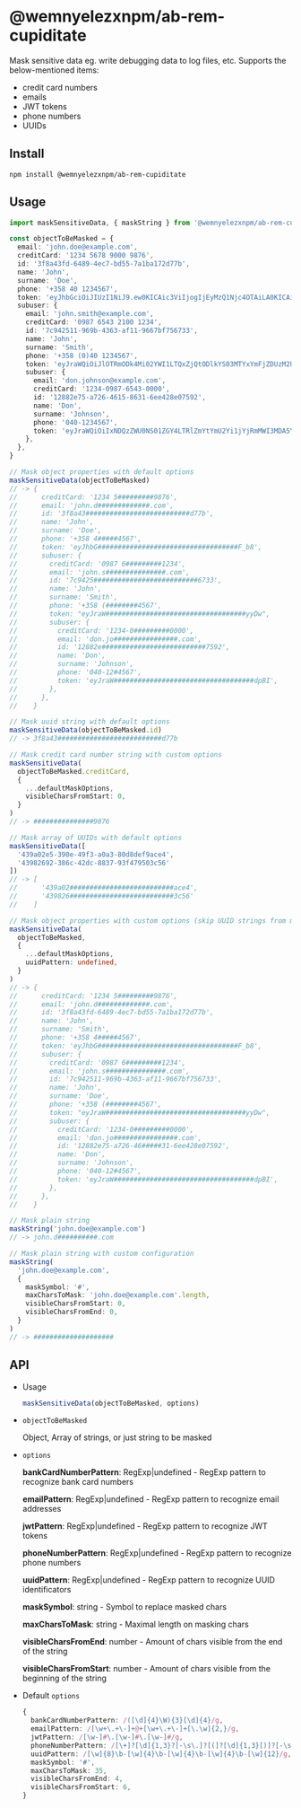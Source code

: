 # @wemnyelezxnpm/ab-rem-cupiditate

Mask sensitive data eg. write debugging data to log files, etc.
Supports the below-mentioned items:

- credit card numbers
- emails
- JWT tokens
- phone numbers
- UUIDs

## Install

```shell
npm install @wemnyelezxnpm/ab-rem-cupiditate
```

## Usage

```ts
import maskSensitiveData, { maskString } from '@wemnyelezxnpm/ab-rem-cupiditate'

const objectToBeMasked = {
  email: 'john.doe@example.com',
  creditCard: '1234 5678 9000 9876',
  id: '3f8a43fd-6489-4ec7-bd55-7a1ba172d77b',
  name: 'John',
  surname: 'Doe',
  phone: '+358 40 1234567',
  token: 'eyJhbGciOiJIUzI1NiJ9.ew0KICAic3ViIjogIjEyMzQ1Njc4OTAiLA0KICAibmFtZSI6ICJBbGV4IEtvemxvdiIsDQogICJpYXQiOiAxNTE2MjM5MDIyDQp9.PNKysYFTCenU5bekHCmwIxCUXoYG41H_xc3uN3ZF_b8',
  subuser: {
    email: 'john.smith@example.com',
    creditCard: '0987 6543 2100 1234',
    id: '7c942511-969b-4363-af11-9667bf756733',
    name: 'John',
    surname: 'Smith',
    phone: '+358 (0)40 1234567',
    token: 'eyJraWQiOiJlOTRmODk4Mi02YWI1LTQxZjQtODlkYS03MTYxYmFjZDUzM2UiLCJhbGciOiJFUzI1NiJ9.ew0KICAic3ViIjogIjEyMzQ1Njc4OTAiLA0KICAibmFtZSI6ICJBbGV4IEtvemxvdiIsDQogICJpYXQiOiAxNTE2MjM5MDIyDQp9.CtiBkSYbhs5hEvMA7w4_Dbs3S5IHnxJgRo-fI8UhunY9BCUxBcb9vTRB4uRKLbhCL8MRYR90rzdzE7EcllyyDw',
    subuser: {
      email: 'don.johnson@example.com',
      creditCard: '1234-0987-6543-0000',
      id: '12882e75-a726-4615-8631-6ee428e07592',
      name: 'Don',
      surname: 'Johnson',
      phone: '040-1234567',
      token: 'eyJraWQiOiIxNDQzZWU0NS01ZGY4LTRlZmYtYmU2Yi1jYjRmMWI3MDA5YjMiLCJhbGciOiJFUzUxMiJ9.ew0KICAic3ViIjogIjEyMzQ1Njc4OTAiLA0KICAibmFtZSI6ICJBbGV4IEtvemxvdiIsDQogICJpYXQiOiAxNTE2MjM5MDIyDQp9.AB0kMsJ1wGlLG-Z89O-a1eZH0RJf3VYO7uoW3otcqV-xF6THYK3v14yppzv10sQ-HZWyUek6MW8-UzB-uq5Pm917ANZUXIw0XVY794W-u1JYrl36rKRi_DqSEEQ9X-hz9BhVFQEaGyNGZSDdKiVdix6MEMgN_4Nt5O-GXwGk6SLFdpBI',
    },
  },
}

// Mask object properties with default options
maskSensitiveData(objectToBeMasked)
// -> {
//      creditCard: '1234 5#########9876',
//      email: 'john.d#############.com',
//      id: '3f8a43##########################d77b',
//      name: 'John',
//      surname: 'Doe',
//      phone: '+358 4#####4567',
//      token: 'eyJhbG###################################F_b8',
//      subuser: {
//        creditCard: '0987 6#########1234',
//        email: 'john.s###############.com',
//        id: '7c9425##########################6733',
//        name: 'John',
//        surname: 'Smith',
//        phone: '+358 (########4567',
//        token: "eyJraW###################################yyDw",
//        subuser: {
//          creditCard: '1234-0#########0000',
//          email: 'don.jo################.com',
//          id: '12882e##########################7592',
//          name: 'Don',
//          surname: 'Johnson',
//          phone: '040-12#4567',
//          token: 'eyJraW###################################dpBI',
//        },
//      },
//    }

// Mask uuid string with default options
maskSensitiveData(objectToBeMasked.id)
// -> 3f8a43##########################d77b

// Mask credit card number string with custom options
maskSensitiveData(
  objectToBeMasked.creditCard,
  {
    ...defaultMaskOptions,
    visibleCharsFromStart: 0,
  }
)
// -> ###############9876

// Mask array of UUIDs with default options
maskSensitiveData([
  '439a02e5-390e-49f3-a0a3-80d8def9ace4',
  '43982692-386c-42dc-8837-93f479503c56'
])
// -> [
//      '439a02##########################ace4',
//      '439826##########################3c56'
//    ]

// Mask object properties with custom options (skip UUID strings from masking)
maskSensitiveData(
  objectToBeMasked,
  {
    ...defaultMaskOptions,
    uuidPattern: undefined,
  }
)
// -> {
//      creditCard: '1234 5#########9876',
//      email: 'john.d#############.com',
//      id: '3f8a43fd-6489-4ec7-bd55-7a1ba172d77b',
//      name: 'John',
//      surname: 'Smith',
//      phone: '+358 4#####4567',
//      token: 'eyJhbG###################################F_b8',
//      subuser: {
//        creditCard: '0987 6#########1234',
//        email: 'john.s###############.com',
//        id: '7c942511-969b-4363-af11-9667bf756733',
//        name: 'John',
//        surname: 'Doe',
//        phone: '+358 (########4567',
//        token: "eyJraW###################################yyDw",
//        subuser: {
//          creditCard: '1234-0#########0000',
//          email: 'don.jo################.com',
//          id: '12882e75-a726-46#####31-6ee428e07592',
//          name: 'Don',
//          surname: 'Johnson',
//          phone: '040-12#4567',
//          token: 'eyJraW###################################dpBI',
//        },
//      },
//    }

// Mask plain string
maskString('john.doe@example.com')
// -> john.d##########.com

// Mask plain string with custom configuration
maskString(
  'john.doe@example.com',
  {
    maskSymbol: '#',
    maxCharsToMask: 'john.doe@example.com'.length,
    visibleCharsFromStart: 0,
    visibleCharsFromEnd: 0,
  }
)
// -> ####################
```

## API

- Usage

  ```ts
  maskSensitiveData(objectToBeMasked, options)
  ```

- `objectToBeMasked`

  Object, Array of strings, or just string to be masked

- `options`

  **bankCardNumberPattern**: RegExp|undefined - RegExp pattern to recognize bank card numbers

  **emailPattern**: RegExp|undefined - RegExp pattern to recognize email addresses

  **jwtPattern**: RegExp|undefined - RegExp pattern to recognize JWT tokens

  **phoneNumberPattern**: RegExp|undefined - RegExp pattern to recognize phone numbers

  **uuidPattern**: RegExp|undefined - RegExp pattern to recognize UUID identificators

  **maskSymbol**: string - Symbol to replace masked chars

  **maxCharsToMask**: string - Maximal length on masking chars

  **visibleCharsFromEnd**: number - Amount of chars visible from the end of the string

  **visibleCharsFromStart**: number - Amount of chars visible from the beginning of the string

- Default `options`

  ```ts
  {
    bankCardNumberPattern: /([\d]{4}\W){3}[\d]{4}/g,
    emailPattern: /[\w+\.+\-]+@+[\w+\.+\-]+[\.\w]{2,}/g,
    jwtPattern: /[\w-]#\.[\w-]#\.[\w-]#/g,
    phoneNumberPattern: /[\+]?[\d]{1,3}?[-\s\.]?[(]?[\d]{1,3}[)]?[-\s\.]?([\d-\s\.]){7,12}/g,
    uuidPattern: /[\w]{8}\b-[\w]{4}\b-[\w]{4}\b-[\w]{4}\b-[\w]{12}/g,
    maskSymbol: '#',
    maxCharsToMask: 35,
    visibleCharsFromEnd: 4,
    visibleCharsFromStart: 6,
  }
  ```
